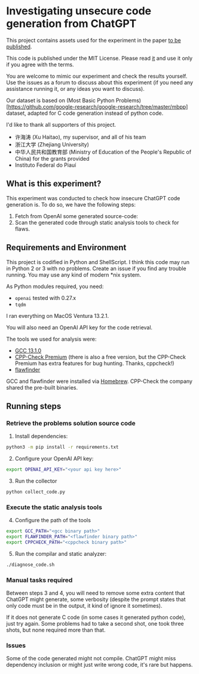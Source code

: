 # Investigating unsecure code generation from ChatGPT

This project contains assets used for the experiment in the paper [to be published]().

This code is published under the MIT License. Please read [it](LICENSE) and use it only if you agree with the terms.

You are welcome to mimic our experiment and check the results yourself. Use the issues as a forum to discuss about this experiment (if you need any assistance running it, or any ideas you want to discuss).

Our dataset is based on (Most Basic Python Problems)[https://github.com/google-research/google-research/tree/master/mbpp] dataset, adapted for C code generation instead of python code.

I'd like to thank all supporters of this project.
 - 许海涛 (Xu Haitao), my supervisor, and all of his team
 - 浙江大学 (Zhejiang University)
 - 中华人民共和国教育部 (Ministry of Education of the People's Republic of China) for the grants provided
 - Instituto Federal do Piauí

## What is this experiment?

This experiment was conducted to check how insecure ChatGPT code generation is. To do so, we have the following steps:

1. Fetch from OpenAI some generated source-code:
2. Scan the generated code through static analysis tools to check for flaws.

## Requirements and Environment

This project is codified in Python and ShellScript. I think this code may run in Python 2 or 3 with no problems. Create an issue if you find any trouble running. You may use any kind of modern *nix system.

As Python modules required, you need:
 - ```openai``` tested with 0.27.x
 - ```tqdm```

I ran everything on MacOS Ventura 13.2.1.

You will also need an OpenAI API key for the code retrieval.

The tools we used for analysis were:
 - [GCC 13.1.0](https://gcc.gnu.org)
 - [CPP-Check Premium](https://cppchecksolutions.com) (there is also a free version, but the CPP-Check Premium has extra features for bug hunting. Thanks, cppcheck!)
 - [flawfinder](https://github.com/david-a-wheeler/flawfinder)

GCC and flawfinder were installed via [Homebrew](https://brew.sh). CPP-Check the company shared the pre-built binaries.

## Running steps

### Retrieve the problems solution source code

1. Install dependencies:
```bash
python3 -m pip install -r requirements.txt
```

2. Configure your OpenAI API key:
```bash
export OPENAI_API_KEY="<your api key here>"
```

3. Run the collector
```bash
python collect_code.py
```

### Execute the static analysis tools

4. Configure the path of the tools

```bash
export GCC_PATH="<gcc binary path>"
export FLAWFINDER_PATH="<flawfinder binary path>"
export CPPCHECK_PATH="<cppcheck binary path>"
```

5. Run the compilar and static analyzer:

```bash
./diagnose_code.sh
```

### Manual tasks required

Between steps 3 and 4, you will need to remove some extra content that ChatGPT might generate, some verbosity (despite the prompt states that only code must be in the output, it kind of ignore it sometimes).

If it does not generate C code (in some cases it generated python code), just try again. Some problems had to take a second shot, one took three shots, but none required more than that.

### Issues

Some of the code generated might not compile. ChatGPT might miss dependency inclusion or might just write wrong code, it's rare but happens.